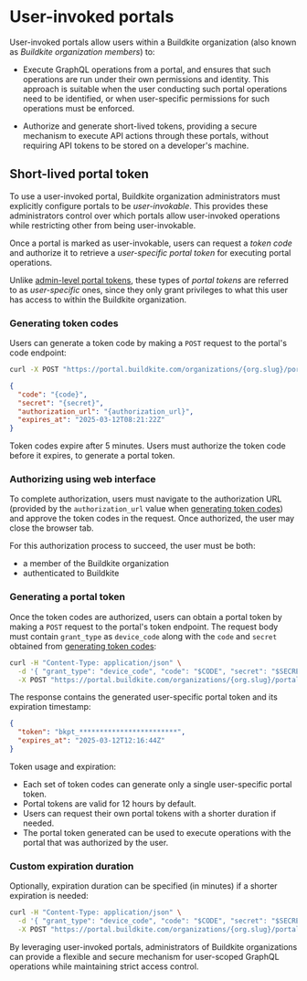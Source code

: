 # User-invoked portals

User-invoked portals allow users within a Buildkite organization (also known as _Buildkite organization members_) to:

- Execute GraphQL operations from a portal, and ensures that such operations are run under their own permissions and identity. This approach is suitable when the user conducting such portal operations need to be identified, or when user-specific permissions for such operations must be enforced.

- Authorize and generate short-lived tokens, providing a secure mechanism to execute API actions through these portals, without requiring API tokens to be stored on a developer's machine.

## Short-lived portal token

To use a user-invoked portal, Buildkite organization administrators must explicitly configure portals to be _user-invokable_. This provides these administrators control over which portals allow user-invoked operations while restricting other from being user-invokable.

Once a portal is marked as user-invokable, users can request a _token code_ and authorize it to retrieve a _user-specific portal token_ for executing portal operations.

Unlike [admin-level portal tokens](/docs/apis/graphql/portals#getting-started), these types of _portal tokens_ are referred to as _user-specific_ ones, since they only grant privileges to what this user has access to within the Buildkite organization.

### Generating token codes

Users can generate a token code by making a `POST` request to the portal's code endpoint:

```bash
curl -X POST "https://portal.buildkite.com/organizations/{org.slug}/portals/{portal.slug}/codes"
```

```json
{
  "code": "{code}",
  "secret": "{secret}",
  "authorization_url": "{authorization_url}",
  "expires_at": "2025-03-12T08:21:22Z"
}
```

Token codes expire after 5 minutes. Users must authorize the token code before it expires, to generate a portal token.

### Authorizing using web interface

To complete authorization, users must navigate to the authorization URL (provided by the `authorization_url` value when [generating token codes](#short-lived-portal-token-generating-token-codes)) and approve the token codes in the request. Once authorized, the user may close the browser tab.

For this authorization process to succeed, the user must be both:

- a member of the Buildkite organization
- authenticated to Buildkite

### Generating a portal token

Once the token codes are authorized, users can obtain a portal token by making a `POST` request to the portal's token endpoint. The request body must contain `grant_type` as `device_code` along with the `code` and `secret` obtained from [generating token codes](#short-lived-portal-token-generating-token-codes):

```bash
curl -H "Content-Type: application/json" \
  -d '{ "grant_type": "device_code", "code": "$CODE", "secret": "$SECRET" }' \
  -X POST "https://portal.buildkite.com/organizations/{org.slug}/portals/{portal.slug}/tokens"
```

The response contains the generated user-specific portal token and its expiration timestamp:

```json
{
  "token": "bkpt_************************",
  "expires_at": "2025-03-12T12:16:44Z"
}
```

Token usage and expiration:

- Each set of token codes can generate only a single user-specific portal token.
- Portal tokens are valid for 12 hours by default.
- Users can request their own portal tokens with a shorter duration if needed.
- The portal token generated can be used to execute operations with the portal that was authorized by the user.

### Custom expiration duration

Optionally, expiration duration can be specified (in minutes) if a shorter expiration is needed:

```bash
curl -H "Content-Type: application/json" \
  -d '{ "grant_type": "device_code", "code": "$CODE", "secret": "$SECRET", "expires_in": $MINUTES }' \
  -X POST "https://portal.buildkite.com/organizations/{org.slug}/portals/{portal.slug}/tokens"
```

By leveraging user-invoked portals, administrators of Buildkite organizations can provide a flexible and secure mechanism for user-scoped GraphQL operations while maintaining strict access control.
